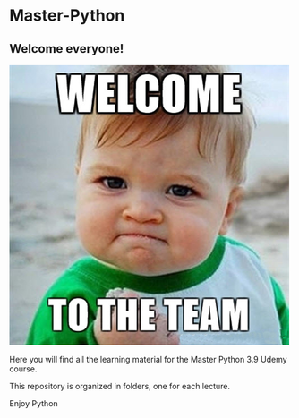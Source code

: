 # Master-Python
## Welcome everyone!

<img src="https://github.com/Gianl-msi/Master-Python/blob/main/Images/welcome.jpg" width="500" height="500"/>


Here you will find all the learning material for the Master Python 3.9 Udemy course.

This repository is organized in folders, one for each lecture.

Enjoy Python 
